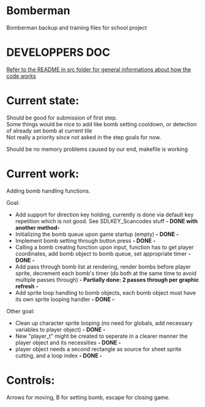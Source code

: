 # Bomberman
Bomberman backup and training files for school project

# DEVELOPPERS DOC

[Refer to the README in src folder for general informations about how the code works](./src/)

# Current state:

Should be good for submission of first step.<br>
Some things would be nice to add like bomb setting cooldown, or detection of already set bomb at current tile<br>
Not really a priority since not asked in the step goals for now.<br>

Should be no memory problems caused by our end, makefile is working<br>

# Current work:

Adding bomb handling functions.

Goal:

- Add support for direction key holding, currently is done via default key repetition which is not good. See SDLKEY_Scancodes stuff <b>- DONE with another method-</b><br>
- Initializing the bomb queue upon game startup (empty) <b>- DONE -</b><br>
- Implement bomb setting through button press <b>- DONE -</b><br>
- Calling a bomb creating function upon input, function has to get player coordinates, add bomb object to bomb queue, set appropriate timer <b>- DONE -</b><br>
- Add pass through bomb list at rendering, render bombs before player sprite, decrement each bomb's timer (do both at the same time to avoid multiple passes through) <b> - Partially done: 2 passes through per graphic refresh - </b><br>
- Add sprite loop handling to bomb objects, each bomb object must have its own sprite looping handler <b>- DONE -</b><br>

Other goal:

- Clean up character sprite looping (no need for globals, add necessary variables to player object) <b>- DONE -</b><br>
- New "player_t" might be created to seperate in a clearer manner the player object and its necessities <b>- DONE -</b><br>
- player object needs a second rectangle as source for sheet sprite cutting, and a loop index <b>- DONE -</b><br>

# Controls:<br>
Arrows for moving, B for setting bomb, escape for closing game.
